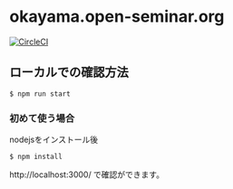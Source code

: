 # okayama.open-seminar.org

[![CircleCI](https://circleci.com/gh/osokayama/osokayama.github.io/tree/ci.svg?style=svg)](https://circleci.com/gh/osokayama/osokayama.github.io/tree/ci)

## ローカルでの確認方法

```
$ npm run start
```

### 初めて使う場合

nodejsをインストール後

```
$ npm install
```

http://localhost:3000/ で確認ができます。
